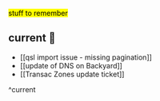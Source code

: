 <mark class='underline'>stuff to remember</mark>

## current 📓

- [[qsl import issue - missing pagination]]
- [[update of DNS on Backyard]]
- [[Transac Zones update ticket]]

^current